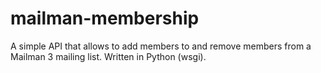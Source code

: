 # mailman-membership
A simple API that allows to add members to and remove members from a Mailman 3 mailing list. Written in Python (wsgi).
